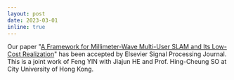 ```yaml
---
layout: post
date: 2023-03-01
inline: true
---
```


Our paper "<a href="https://www.sciencedirect.com/science/article/pii/S0165168423000920">A Framework for Millimeter-Wave Multi-User SLAM and Its Low-Cost Realization</a>" has been accepted by Elsevier Signal Processing Journal. This is a joint work of Feng YIN with Jiajun HE and Prof. Hing-Cheung SO at City University of Hong Kong. 